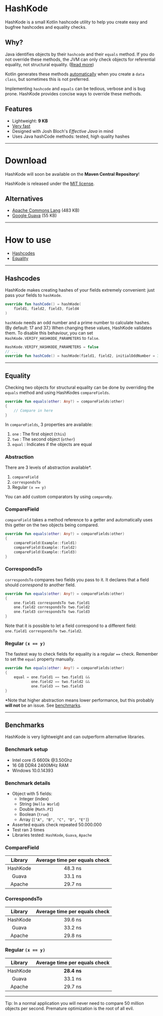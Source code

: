 # HashKode
HashKode is a small Kotlin hashcode utility to help you create easy and bugfree hashcodes and equality checks.

## Why?
Java identifies objects by their `hashcode` and their `equals` method. If you do not override these methods, the JVM can only check objects for referential equality, not structural equality. ([Read more](https://kotlinlang.org/docs/reference/equality.html#equality))

Kotlin generates these methods [automatically](https://kotlinlang.org/docs/reference/data-classes.html#data-classes) when you create a `data class`, but sometimes this is not preferred.

Implementing `hashcode` and `equals` can be tedious, verbose and is bug prone. HashKode provides concise ways to override these methods.

## Features
- Lightweight: **9 KB**
- [Very fast](#benchmarks)
- Designed with Josh Bloch's *Effective Java* in mind
- Uses Java hashCode methods: tested, high quality hashes

---
  
# Download
HashKode will soon be available on the **Maven Central Repository**!

HashKode is released under the [MIT license](LICENSE.md).

## Alternatives
- [Apache Commons Lang](https://commons.apache.org/proper/commons-lang/apidocs/org/apache/commons/lang3/builder/HashCodeBuilder.html) (483 KB)
- [Google Guava](https://github.com/google/guava/wiki/CommonObjectUtilitiesExplained) (55 KB)

---

# How to use
- [Hashcodes](#hashcodes)
- [Equality](#equality)

---

## Hashcodes

HashKode makes creating hashes of your fields extremely convenient: just pass your fields to `hashKode`.
```kotlin
override fun hashCode() = hashKode(
    field1, field2, field3, field4
)
```
`hashKode` needs an odd number and a prime number to calculate hashes. (By default: 17 and 37.)
When changing these values, HashKode validates them. To disable this behaviour, you can set `HashKode.VERIFY_HASHKODE_PARAMETERS` to `false`. 
```kotlin 
HashKode.VERIFY_HASHKODE_PARAMETERS = false 
// ... 
override fun hashCode() = hashKode(field1, field2, initialOddNumber = 3, multiplierPrime = 7) 
``` 

---

## Equality

Checking two objects for structural equality can be done by overriding the `equals` method and using HashKodes `compareFields`. 
```Kotlin
override fun equals(other: Any?) = compareFields(other)
{
    // Compare in here
}
``` 

In `compareFields`, 3 properties are available:

1) `one` : The first object (`this`)
2) `two` : The second object (`other`)
3) `equal` : Indicates if the objects are equal

### Abstraction

There are 3 levels of abstraction available*.

1) `compareField`
2) `correspondsTo`
3) Regular `(x == y)`

You can add custom comparators by using `compareBy`.

### CompareField
`compareField` takes a method reference to a getter and automatically uses this getter on the two objects being compared.
```kotlin
override fun equals(other: Any?) = compareFields(other)
{
    compareField(Example::field1)
    compareField(Example::field2)
    compareField(Example::field3)
}
```

### CorrespondsTo
`correspondsTo` compares two fields you pass to it. It declares that a field should *correspond to* another field.
```kotlin
override fun equals(other: Any?) = compareFields(other)
{
    one.field1 correspondsTo two.field1
    one.field2 correspondsTo two.field2
    one.field3 correspondsTo two.field3
}
```
Note that it is possible to let a field correspond to a different field: `one.field1 correspondsTo two.field2`.

### Regular `(x == y)`
The fastest way to check fields for equality is a regular `==` check. Remember to set the `equal` property manually.
```kotlin
override fun equals(other: Any?) = compareFields(other)
{
    equal = one.field1 == two.field1 &&
            one.field2 == two.field2 &&
            one.field3 == two.field3
}
```

*Note that higher abstraction means lower performance, but this probably **will not** be an issue. See [benchmarks](#benchmarks).

---

## Benchmarks

HashKode is very lightweight and can outperform alternative libraries.

### Benchmark setup
- Intel core i5 6600k @3.50Ghz
- 16 GB DDR4 2400MHz RAM
- Windows 10.0.14393

### Benchmark details
- Object with 5 fields:
    - Integer (index)
    - String (`Hello World`)
    - Double (`Math.PI`)
    - Boolean (`true`)
    - Array<String> (`["A", "B", "C", "D", "E"]`)
- Asserted equals check repeated 50.000.000
- Test ran 3 times
- Libraries tested: `HashKode`, `Guava`, `Apache`

### CompareField
| Library      | Average time per equals check
| :---:        | :---:
| HashKode     | 48.3 ns
| Guava        | 33.1 ns
| Apache       | 29.7 ns

### CorrespondsTo
| Library      | Average time per equals check
| :---:        | :---:
| HashKode     | 39.6 ns
| Guava        | 33.2 ns
| Apache       | 29.8 ns

### Regular `(x == y)`
| Library      | Average time per equals check
| :---:        | :---:
| HashKode     | **28.4 ns**
| Guava        | 33.1 ns
| Apache       | 29.7 ns

---

Tip: In a normal application you will never need to compare 50 million objects per second. Premature optimization is the root of all evil.